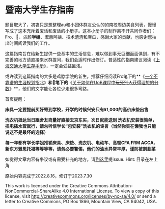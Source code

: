 # 暨南大学生存指南

题目取大了，初衷只是想整理au和小团体群友公认的的南校周边美食列表，慢慢写成了这本充斥着废话和废话的小册子。这本小册子的制作离不开共同作者们：Fro、🐉、尛颜**学姐**、淑惠阿姨、技术渣渣和麻瓜，感谢大家的贡献，也感谢您抽出时间阅读我们的工作。

这篇指南旨在给新生提供一些基本的生活信息，难以做到事无巨细面面俱到，有不完善的地方请直接来水群提问，我们会适时作出修订。普适性的指南建议阅读《[上海交通大学生存手册](https://survivesjtu.gitbook.io/survivesjtumanual/)》，一定会受益匪浅。

或许读到这篇指南的大多是鸡脖学院的新生，推荐仔细阅读Fro笔下的**《[一个不靠谱的生涯规划指北](http://jnu.shuhui.li/career.html)》**和🐉笔下的**《[关于如何在UoB课程中~~玩死别人~~获得理想的分数](http://jnu.shuhui.li/UoB1.html)》**，他们的文字能让各位少走很多弯路。

首页提醒：

**床具一定要提前买好寄到学校，开学的时候兴安只有¥1,000的高价床垫出售**

**洗衣机抵达当日跟舍友商量好直接去京东买，次日就能送到 洗衣机安装很简单，插电插水管就行，请勿听信学长“包安装”洗衣机的谗言（当然你实在懒我也只能说这不是最坏的选择）**

**每一年都有学长学姐推销床具、床垫、洗衣机、电动车、高顿CFA FRM ACCA、新东方雅思托福等等等等，请务必要警惕，他们的油水异常丰厚，谨防被割韭菜**

如觉得文章内容有争议或有需要补充的地方，请[到这里](https://github.com/deviantplayer/jnu-survival-manual/issues)提issue. 
Hint: 目录在左上角

原始内容完成于2022.8.16，修订于2023.7.30

This work is licensed under the Creative Commons Attribution-NonCommercial-ShareAlike 4.0 International License. To view a copy of this license, visit http://creativecommons.org/licenses/by-nc-sa/4.0/ or send a letter to Creative Commons, PO Box 1866, Mountain View, CA 94042, USA.
